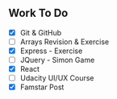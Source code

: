 ## Work To Do
- [x] Git & GitHub
- [ ] Arrays Revision & Exercise
- [x] Express - Exercise
- [ ] JQuery - Simon Game
- [x] React
- [ ] Udacity UI/UX Course
- [x] Famstar Post
